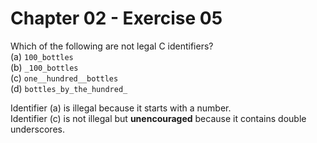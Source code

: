 # Chapter 02 - Exercise 05

Which of the following are not legal C identifiers?  
(a) `100_bottles`  
(b) `_100_bottles`  
(c) `one__hundred__bottles`  
(d) `bottles_by_the_hundred_`  

Identifier (a) is illegal because it starts with a number.  
Identifier (c) is not illegal but __unencouraged__ because it contains double underscores.  
